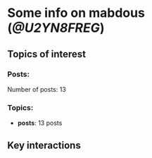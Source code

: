# Some info on mabdous (_@U2YN8FREG_)


## Topics of interest

### Posts: 

Number of posts: 13

### Topics:

* __posts__: 13 posts

## Key interactions 

